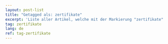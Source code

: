 ```yaml
---
layout: post-list
title: "Getagged als: zertifikate"
excerpt: 'Liste aller Artikel, welche mit der Markierung "zertifikate" versehen wurden.'  
tag: zertifikate
lang: de
ref: tag-zertifikate
---
```

